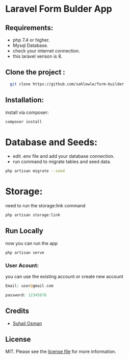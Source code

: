 

# Laravel Form Bulder App

## Requirements:
  
- php 7.4 or higher.
- Mysql Database.
- check your internet connection.
- this laravel verison is 8.

## Clone the project  :

~~~bash  
  git clone https://github.com/sahlowle/form-builder
~~~


## Installation:

install via composer:

```bash
composer install
```

# Database and Seeds:
- edit .env file and add your database connection.
- run command to migrate tables and seed data.

```bash
php artisan migrate --seed
```

# Storage:
 need to run the storage:link command
```bash
php artisan storage:link
```


## Run Locally  

now you can run the app 
```
php artisan serve
```



### User Acount:

you can use the existing account or create new account

```php
Email: user@gmail.com

password: 12345678
```
## Credits

- [Suhail Osman](https://github.com/sahlowle)

## License

MIT. Please see the [license file](license.md) for more information.


